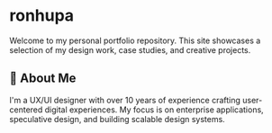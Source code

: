 # ronhupa
Welcome to my personal portfolio repository. This site showcases a selection of my design work, case studies, and creative projects.

## 🚀 About Me
I'm a UX/UI designer with over 10 years of experience crafting user-centered digital experiences. My focus is on enterprise applications, speculative design, and building scalable design systems.

